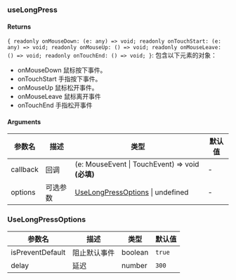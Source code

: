 ### useLongPress

#### Returns
`{ readonly onMouseDown: (e: any) => void; readonly onTouchStart: (e: any) => void; readonly onMouseUp: () => void; readonly onMouseLeave: () => void; readonly onTouchEnd: () => void; }`: 包含以下元素的对象：
- onMouseDown 鼠标按下事件。
- onTouchStart 手指按下事件。
- onMouseUp 鼠标松开事件。
- onMouseLeave 鼠标离开事件
- onTouchEnd 手指松开事件

#### Arguments
|参数名|描述|类型|默认值|
|---|---|---|---|
|callback|回调|(e: MouseEvent \| TouchEvent) => void  **(必填)**|-|
|options|可选参数|[UseLongPressOptions](#UseLongPressOptions) \| undefined |-|

### UseLongPressOptions

|参数名|描述|类型|默认值|
|---|---|---|---|
|isPreventDefault|阻止默认事件|boolean |`true`|
|delay|延迟|number |`300`|